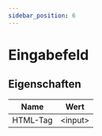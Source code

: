 ```yaml
---
sidebar_position: 6
---
```


# Eingabefeld

## Eigenschaften
| Name | Wert |
|-----|----|
| HTML-Tag | &#60;input&#62; |
